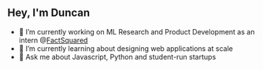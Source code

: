 ## Hey, I'm Duncan

- 🔨 I’m currently working on ML Research and Product Development as an intern @[FactSquared](https://factsquared.com)
- 🌱 I’m currently learning about designing web applications at scale
- 💬 Ask me about Javascript, Python and student-run startups 
